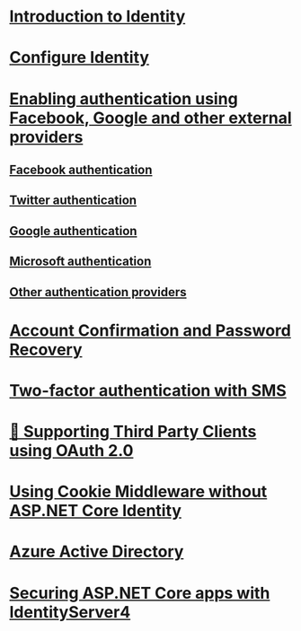 # [Introduction to Identity](identity.md)
# [Configure Identity](identity-configuration.md)
# [Enabling authentication using Facebook, Google and other external providers](social/index.md)
## [Facebook authentication](social/facebook-logins.md)
## [Twitter authentication](social/twitter-logins.md)
## [Google authentication](social/google-logins.md)
## [Microsoft authentication](social/microsoft-logins.md)
## [Other authentication providers](social/other-logins.md)
# [Account Confirmation and Password Recovery](accconfirm.md)
# [Two-factor authentication with SMS](2fa.md)
# [🔧 Supporting Third Party Clients using OAuth 2.0](oauth2.md)
# [Using Cookie Middleware without ASP.NET Core Identity](cookie.md)
# [Azure Active Directory](azure-active-directory/toc.md)
# [Securing ASP.NET Core apps with IdentityServer4](https://identityserver4.readthedocs.io)
